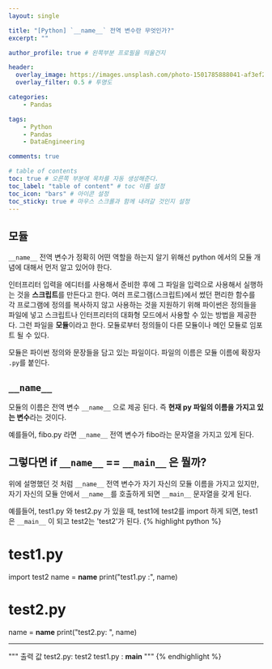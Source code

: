 ```yaml
---
layout: single

title: "[Python] `__name__` 전역 변수란 무엇인가?"
excerpt: ""

author_profile: true # 왼쪽부분 프로필을 띄울건지

header:
  overlay_image: https://images.unsplash.com/photo-1501785888041-af3ef285b470?ixlib=rb-1.2.1&ixid=eyJhcHBfaWQiOjEyMDd9&auto=format&fit=crop&w=1350&q=80
  overlay_filter: 0.5 # 투명도

categories: 
    - Pandas

tags: 
    - Python
    - Pandas
    - DataEngineering

comments: true

# table of contents
toc: true # 오른쪽 부분에 목차를 자동 생성해준다.
toc_label: "table of content" # toc 이름 설정
toc_icon: "bars" # 아이콘 설정
toc_sticky: true # 마우스 스크롤과 함께 내려갈 것인지 설정
---
```

## 모듈
`__name__` 전역 변수가 정확히 어떤 역할을 하는지 알기 위해선 python 에서의 모듈 개념에 대해서 먼저 알고 있어야 한다.

인터프리터 입력을 에디터를 사용해서 준비한 후에 그 파일을 입력으로 사용해서 실행하는 것을 <strong>스크립트</strong>를 만든다고 한다. 여러 프로그램(스크립트)에서 썼던 
편리한 함수를 각 프로그램에 정의를 복사하지 않고 사용하는 것을 지원하기 위해 파이썬은 정의들을 파일에 넣고 스크립트나 인터프리터의 대화형 모드에서 사용할 수 있는 방법을 제공한다.
그런 파일을 <strong>모듈</strong>이라고 한다. 모듈로부터 정의들이 다른 모듈이나 메인 모듈로 임포트 될 수 있다.

모듈은 파이썬 정의와 문장들을 담고 있는 파일이다. 파일의 이름은 모듈 이름에 확장자 `.py`를 붙인다. 


## `__name__`
모듈의 이름은 전역 변수 `__name__` 으로 제공 된다. 즉 <strong>현재 py 파일의 이름을 가지고 있는 변수</strong>라는 것이다.

예를들어, fibo.py 라면 `__name__` 전역 변수가 fibo라는 문자열을 가지고 있게 된다.


## 그렇다면 if `__name__` == `__main__` 은 뭘까?
위에 설명했던 것 처럼 `__name__` 전역 변수가 자기 자신의 모듈 이름을 가지고 있지만, 자기 자신의 모듈 안에서 `__name__`를 호출하게 되면
`__main__` 문자열을 갖게 된다. 

예를들어, test1.py 와 test2.py 가 있을 때, test1에 test2를 import 하게 되면, test1은 `__main__` 이 되고 test2는 'test2'가 된다.
{% highlight python %}
# test1.py
import test2
name = __name__
print("test1.py :", name)

# test2.py
name = __name__
print("test2.py: ", name)

------------------------------------------
"""
출력 값
test2.py:  test2
test1.py : __main__
"""
{% endhighlight %}
